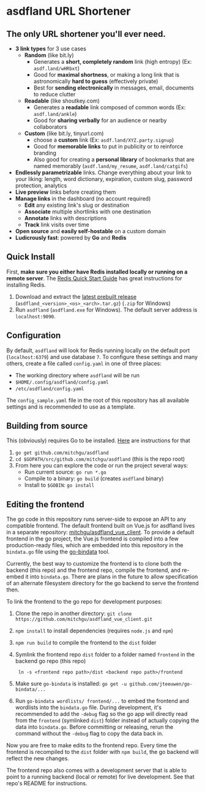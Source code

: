 # asdfland URL Shortener

## The only URL shortener you'll ever need.

* **3 link types** for 3 use cases
  * **Random** (like bit.ly)
    * Generates a **short, completely random** link (high entropy) (Ex: `asdf.land/wHRbxt`)
    * Good for **maximal shortness**, or making a long link that is astronomically **hard to guess** (effectively private)
    * Best for **sending electronically** in messages, email, documents to reduce clutter
  * **Readable** (like shoutkey.com)
    * Generates a **readable** link composed of common words (Ex: `asdf.land/ankle`)
    * Good for **sharing verbally** for an audience or nearby collaborators
  * **Custom** (like bit.ly, tinyurl.com)
    * choose a **custom** link (Ex: `asdf.land/XYZ.party.signup`)
    * Good for **memorable links** to put in publicity or to reinforce branding
    * Also good for creating a **personal library** of bookmarks that are named memorably (`asdf.land/my_resume`, `asdf.land/catgifs`)
* **Endlessly parametrizable** links. Change everything about your link to your liking: length, word dictionary, expiration, custom slug, password protection, analytics
* **Live preview** links before creating them
* **Manage links** in the dashboard (no account required)
  * **Edit** any existing link's slug or destination
  * **Associate** multiple shortlinks with one destination
  * **Annotate** links with descriptions
  * **Track** link visits over time
* **Open source** and **easily self-hostable** on a custom domain
* **Ludicrously fast**: powered by **Go** and **Redis**

## Quick Install
First, **make sure you either have Redis installed locally or running on a remote server**. The [Redis Quick Start Guide](https://redis.io/topics/quickstart) has great instructions for installing Redis.

1. Download and extract the [latest prebuilt release](https://github.com/mitchgu/asdfland/releases/latest) (`asdfland_<version>_<os>_<arch>.tar.gz`) (`.zip` for Windows)
3. Run `asdfland` (`asdfland.exe` for Windows). The default server address is `localhost:9090`.

## Configuration
By default, `asdfland` will look for Redis running locally on the default port (`localhost:6379`) and use database `7`. To configure these settings and many others, create a file called `config.yaml` in one of three places:

* The working directory where `asdfland` will be run
* `$HOME/.config/asdfland/config.yaml`
* `/etc/asdfland/config.yaml`

The `config_sample.yaml` file in the root of this repository has all available settings and is recommended to use as a template. 

## Building from source
This (obviously) requires Go to be installed. [Here](https://golang.org/doc/install) are instructions for that

1. `go get github.com/mitchgu/asdfland`
2. `cd $GOPATH/src/github.com/mitchgu/asdfland` (this is the repo root)
3.  From here you can explore the code or run the project several ways:
	* Run current source: `go run *.go`
	* Compile to a binary: `go build` (creates `asdfland` binary)
	* Install to `$GOBIN`: `go install`

## Editing the frontend

The go code in this repository runs server-side to expose an API to any compatible frontend. The default frontend built on Vue.js for asdfland lives in a separate repository: [mitchgu/asdfland\_vue\_client](https://github.com/mitchgu/asdfland_vue_client). To provide a default frontend in the go project, the Vue.js frontend is compiled into a few production-ready files, which are embedded into this repository in the `bindata.go` file using the [go-bindata](https://github.com/jteeuwen/go-bindata) tool.

Currently, the best way to customize the frontend is to clone both the backend (this repo) and the frontend repo, compile the frontend, and re-embed it into `bindata.go`. There are plans in the future to allow specification of an alternate filesystem directory for the go backend to serve the frontend then.

To link the frontend to the go repo for development purposes:

1. Clone the repo in another directory: `git clone https://github.com/mitchgu/asdfland_vue_client.git`
2. `npm install` to install dependencies (requires `node.js` and `npm`)
3. `npm run build` to compile the frontend to the `dist` folder
4. Symlink the frontend repo `dist` folder to a folder named `frontend` in the backend go repo (this repo)
		
		ln -s <frontend repo path>/dist <backend repo path>/frontend
4. Make sure `go-bindata` is installed: `go get -u github.com/jteeuwen/go-bindata/...`	
5. Run `go-bindata wordlists/ frontend/...` to embed the frontend and wordlists into the `bindata.go` file. During development, it's recommended to add the `-debug` flag so the go app will directly read from the `frontend` (symlinked `dist`) folder instead of actually copying the data into `bindata.go`. Before committing or releasing, rerun the command without the `-debug` flag to copy the data back in.

Now you are free to make edits to the frontend repo. Every time the frontend is recompiled to the `dist` folder with `npm build`, the go backend will reflect the new changes. 

The frontend repo also comes with a development server that is able to point to a running backend (local or remote) for live development. See that repo's README for instructions.